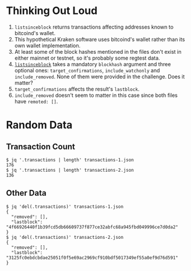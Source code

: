 # Thinking Out Loud

1. `listsinceblock` returns transactions affecting addresses known to bitcoind's wallet.
1. This hypothetical Kraken software uses bitcoind's wallet rather than its own wallet implementation.
1. At least some of the block hashes mentioned in the files don't exist in either mainnet or testnet, so it's probably some regtest data.
1. [`listsinceblock`](https://bitcoin-rpc.github.io/en/doc/0.17.99/rpc/wallet/listsinceblock/) takes a mandatory `blockhash` argument and three optional ones: `target_confirmations`, `include_watchonly` and `include_removed`. None of them were provided in the challenge. Does it matter? 
  1. `target_confirmations` affects the result's `lastblock`. 
  1. `include_removed` doesn't seem to matter in this case since both files have `remoted: []`.
 
# Random Data

## Transaction Count

```
$ jq '.transactions | length' transactions-1.json 
176
$ jq '.transactions | length' transactions-2.json 
136
```

## Other Data

```
$ jq 'del(.transactions)' transactions-1.json 
{
  "removed": [],
  "lastblock": "4f66926440f1b39fcd5db66609737f877ce32abfc68a945fbd049996ce7d0da2"
}
$ jq 'del(.transactions)' transactions-2.json 
{
  "removed": [],
  "lastblock": "3125fc0ebdcbdae25051f0f5e69ac2969cf910bdf5017349ef55a0ef9d76d591"
}
```
